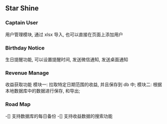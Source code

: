 

##  Star Shine 

### Captain User
用户管理模块, 通过 xlsx 导入, 也可以直接在页面上添加用户

### Birthday Notice
 生日提醒功能, 可以设置提醒时间, 发送微信通知, 发送桌面通知

### Revenue Manage
收益获取功能
模块一: 拉取特定日期范围的收益, 并且保存到 db 中;
模块二: 根据本地数据库中的数据进行保存, 和导出;

### Road Map
-[] 支持数据库的每日备份
-[] 支持收益数据的搜索功能


